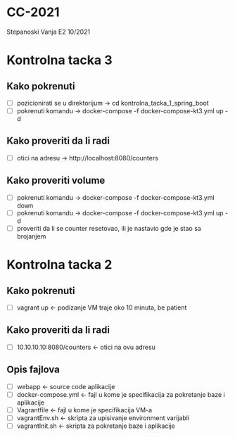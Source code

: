 # CC-2021
Stepanoski Vanja E2 10/2021

# Kontrolna tacka 3

## Kako pokrenuti

- [ ] pozicionirati se u direktorijum   ->      cd kontrolna_tacka_1_spring_boot
- [ ] pokrenuti komandu                 ->      docker-compose -f docker-compose-kt3.yml up -d

## Kako proveriti da li radi

- [ ] otici na adresu                   ->      http://localhost:8080/counters

## Kako proveriti volume

- [ ] pokrenuti komandu                 ->      docker-compose -f docker-compose-kt3.yml down
- [ ] pokrenuti komandu                 ->      docker-compose -f docker-compose-kt3.yml up -d
- [ ] proveriti da li se counter resetovao, ili je nastavio gde je stao sa brojanjem

# Kontrolna tacka 2

## Kako pokrenuti
- [ ] vagrant up <- podizanje VM traje oko 10 minuta, be patient

## Kako proveriti da li radi
- [ ] 10.10.10.10:8080/counters <- otici na ovu adresu

## Opis fajlova
- [ ] webapp <- source code aplikacije
- [ ] docker-compose.yml <- fajl u kome je specifikacija za pokretanje baze i aplikacije
- [ ] Vagrantfile <- fajl u kome je specifikacija VM-a
- [ ] vagrantEnv.sh <- skripta za upisivanje environment varijabli
- [ ] vagrantInit.sh <- skripta za pokretanje baze i aplikacije